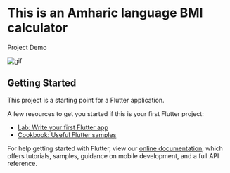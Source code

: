 # This is an Amharic language BMI calculator

Project Demo

![gif](https://user-images.githubusercontent.com/46082799/154283858-d7a00384-f116-45e5-94d9-c0657657103b.gif)


## Getting Started

This project is a starting point for a Flutter application.

A few resources to get you started if this is your first Flutter project:



- [Lab: Write your first Flutter app](https://flutter.dev/docs/get-started/codelab)
- [Cookbook: Useful Flutter samples](https://flutter.dev/docs/cookbook)

For help getting started with Flutter, view our
[online documentation](https://flutter.dev/docs), which offers tutorials,
samples, guidance on mobile development, and a full API reference.
